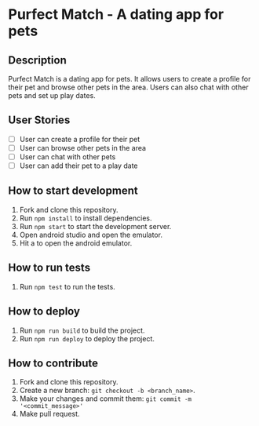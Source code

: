 # Purfect Match - A dating app for pets
## Description
Purfect Match is a dating app for pets. It allows users to create a profile for their pet and browse other pets in the area. Users can also chat with other pets and set up play dates.
## User Stories
- [ ] User can create a profile for their pet
- [ ] User can browse other pets in the area
- [ ] User can chat with other pets
- [ ] User can add their pet to a play date
## How to start development
1. Fork and clone this repository.
2. Run `npm install` to install dependencies.
3. Run `npm start` to start the development server.
4. Open android studio and open the emulator.
5. Hit a to open the android emulator.

## How to run tests
1. Run `npm test` to run the tests.

## How to deploy
1. Run `npm run build` to build the project.
2. Run `npm run deploy` to deploy the project.

## How to contribute
1. Fork and clone this repository.
2. Create a new branch: `git checkout -b <branch_name>`.
3. Make your changes and commit them: `git commit -m '<commit_message>'`
4. Make pull request.